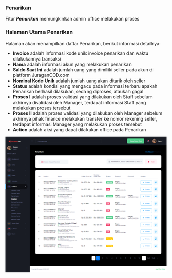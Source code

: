 ### Penarikan

Fitur <b>_Penarikan_</b> memungkinkan admin office melakukan proses

### Halaman Utama Penarikan

Halaman akan menampilkan daftar Penarikan, berikut informasi detailnya: <br>

- <b>Invoice</b> adalah informasi kode unik invoice penarikan dan waktu dilakukannya transaksi
- <b>Nama</b> adalah informasi akun yang melakukan penarikan
- <b>Saldo Saat Ini</b> adalah jumlah uang yang dimiliki seller pada akun di platform JuraganCOD.com
- <b>Nominal Kode Unik</b> adalah jumlah uang akan ditarik oleh seller
- <b>Status</b> adalah kondisi yang mengacu pada informasi terbaru apakah Penarikan berhasil dilakukan, sedang diproses, ataukah gagal
- <b>Proses I</b> adalah proses validasi yang dilakukan oleh Staff sebelum akhirnya divalidasi oleh Manager, terdapat informasi Staff yang melakukan proses tersebut
- <b>Proses II</b> adalah proses validasi yang dilakukan oleh Manager sebelum akhirnya pihak finance melakukan transfer ke nomor rekening seller, terdapat informasi Manager yang melakukan proses tersebut
- <b>Action</b> adalah aksi yang dapat dilakukan office pada Penarikan

![image](penarikan.png)

